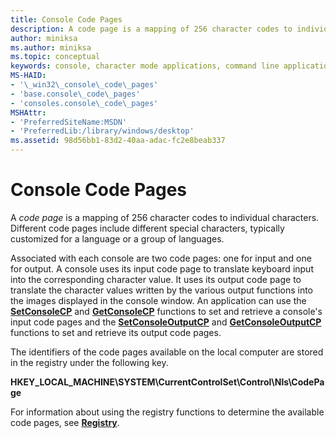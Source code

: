 ```yaml
---
title: Console Code Pages
description: A code page is a mapping of 256 character codes to individual characters. Different code pages include different special characters, typically customized for a language or a group of languages.
author: miniksa
ms.author: miniksa
ms.topic: conceptual
keywords: console, character mode applications, command line applications, terminal applications, console api
MS-HAID:
- '\_win32\_console\_code\_pages'
- 'base.console\_code\_pages'
- 'consoles.console\_code\_pages'
MSHAttr:
- 'PreferredSiteName:MSDN'
- 'PreferredLib:/library/windows/desktop'
ms.assetid: 98d56bb1-83d2-40aa-adac-fc2e8beab337
---
```


# Console Code Pages


A *code page* is a mapping of 256 character codes to individual characters. Different code pages include different special characters, typically customized for a language or a group of languages.

Associated with each console are two code pages: one for input and one for output. A console uses its input code page to translate keyboard input into the corresponding character value. It uses its output code page to translate the character values written by the various output functions into the images displayed in the console window. An application can use the [**SetConsoleCP**](setconsolecp.md) and [**GetConsoleCP**](getconsolecp.md) functions to set and retrieve a console's input code pages and the [**SetConsoleOutputCP**](setconsoleoutputcp.md) and [**GetConsoleOutputCP**](getconsoleoutputcp.md) functions to set and retrieve its output code pages.

The identifiers of the code pages available on the local computer are stored in the registry under the following key.

**HKEY\_LOCAL\_MACHINE\\SYSTEM\\CurrentControlSet\\Control\\Nls\\CodePage**

For information about using the registry functions to determine the available code pages, see [**Registry**](https://msdn.microsoft.com/library/windows/desktop/ms724871).

 

 




